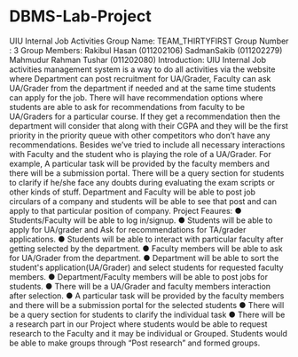 # DBMS-Lab-Project

UIU Internal Job Activities
Group Name: TEAM_THIRTYFIRST
Group Number : 3
Group Members:
Rakibul Hasan (011202106)
SadmanSakib (011202279)
Mahmudur Rahman Tushar (011202080)
Introduction: UIU Internal Job activities management system is a way to do all
activities via the website where Department can post recruitment for UA/Grader, Faculty
can ask UA/Grader from the department if needed and at the same time students can
apply for the job. There will have recommendation options where students are able to
ask for recommendations from faculty to be UA/Graders for a particular course. If they
get a recommendation then the department will consider that along with their CGPA and
they will be the first priority in the priority queue with other competitors who don’t have
any recommendations. Besides we’ve tried to include all necessary interactions with
Faculty and the student who is playing the role of a UA/Grader. For example, A
particular task will be provided by the faculty members and there will be a submission
portal. There will be a query section for students to clarify if he/she face any doubts
during evaluating the exam scripts or other kinds of stuff. Department and Faculty will
be able to post job circulars of a company and students will be able to see that post and
can apply to that particular position of company.
Project Feaures:
● Students/Faculty will be able to log in/signup.
● Students will be able to apply for UA/grader and Ask for recommendations for
TA/grader applications.
● Students will be able to interact with particular faculty after getting selected by
the department.
● Faculty members will be able to ask for UA/Grader from the department.
● Department will be able to sort the student's application(UA/Grader) and select
students for requested faculty members.
● Department/Faculty members will be able to post jobs for students.
● There will be a UA/Grader and faculty members interaction after selection.
● A particular task will be provided by the faculty members and there will be a
submission portal for the selected students
● There will be a query section for students to clarify the individual task
● There will be a research part in our Project where students would be able to
request research to the Faculty and it may be individual or Grouped. Students
would be able to make groups through “Post research” and formed groups.


